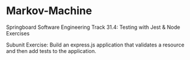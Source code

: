 # Markov-Machine

Springboard Software Engineering Track 31.4: Testing with Jest & Node Exercises

Subunit Exercise: Build an express.js application that validates a resource and then add tests to the application.
